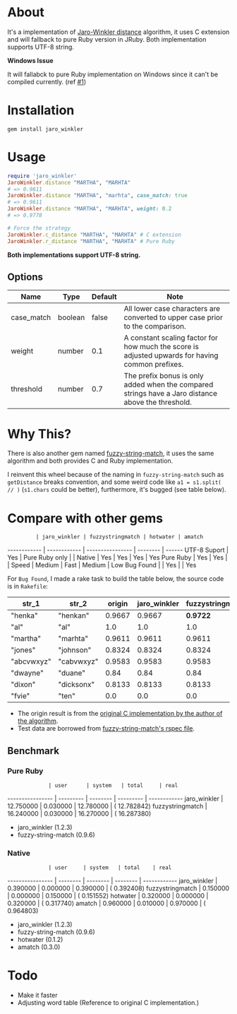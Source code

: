 # About

It's a implementation of [Jaro-Winkler distance](http://en.wikipedia.org/wiki/Jaro%E2%80%93Winkler_distance) algorithm, it uses C extension and will fallback to pure Ruby version in JRuby. Both implementation supports UTF-8 string.

**Windows Issue**

It will fallabck to pure Ruby implementation on Windows since it can't be compiled currently. (ref [#1](https://github.com/tonytonyjan/jaro_winkler/issues/1))

# Installation

```
gem install jaro_winkler
```

# Usage

```ruby
require 'jaro_winkler'
JaroWinkler.distance "MARTHA", "MARHTA"
# => 0.9611
JaroWinkler.distance "MARTHA", "marhta", case_match: true
# => 0.9611
JaroWinkler.distance "MARTHA", "MARHTA", weight: 0.2
# => 0.9778

# Force the strategy
JaroWinkler.c_distance "MARTHA", "MARHTA" # C extension
JaroWinkler.r_distance "MARTHA", "MARHTA" # Pure Ruby
```

**Both implementations support UTF-8 string.**

## Options

Name        | Type    | Default | Note
----------- | ------  | ------- | ------------------------------------------------------------------------------------------------------------
case_match  | boolean | false   | All lower case characters are converted to upper case prior to the comparison.
weight      | number  | 0.1     | A constant scaling factor for how much the score is adjusted upwards for having common prefixes.
threshold   | number  | 0.7     | The prefix bonus is only added when the compared strings have a Jaro distance above the threshold.

# Why This?

There is also another gem named [fuzzy-string-match](https://github.com/kiyoka/fuzzy-string-match), it uses the same algorithm and both provides C and Ruby implementation.

I reinvent this wheel because of the naming in `fuzzy-string-match` such as `getDistance` breaks convention, and some weird code like `a1 = s1.split( // )` (`s1.chars` could be better), furthermore, it's bugged (see table below).

# Compare with other gems

             | jaro_winkler | fuzzystringmatch | hotwater | amatch
------------ | ------------ | ---------------- | -------- | ------
UTF-8 Suport | Yes          | Pure Ruby only   |          |
Native       | Yes          | Yes              | Yes      | Yes
Pure Ruby    | Yes          | Yes              |          |
Speed        | Medium       | Fast             | Medium   | Low
Bug Found    |              | Yes              |          | Yes

For `Bug Found`, I made a rake task to build the table below, the source code is in `Rakefile`:

str_1      | str_2      | origin       | jaro_winkler | fuzzystringmatch | hotwater | amatch
---        | ---        | ---          | ---          | ---              | ---      | ---
"henka"    | "henkan"   | 0.9667       | 0.9667       | **0.9722**           | 0.9667   | **0.9444**
"al"       | "al"       | 1.0          | 1.0          | 1.0              | 1.0      | 1.0
"martha"   | "marhta"   | 0.9611       | 0.9611       | 0.9611           | 0.9611   | **0.9444**
"jones"    | "johnson"  | 0.8324       | 0.8324       | 0.8324           | 0.8324   | **0.7905**
"abcvwxyz" | "cabvwxyz" | 0.9583       | 0.9583       | 0.9583           | 0.9583   | 0.9583
"dwayne"   | "duane"    | 0.84         | 0.84         | 0.84             | 0.84     | **0.8222**
"dixon"    | "dicksonx" | 0.8133       | 0.8133       | 0.8133           | 0.8133   | **0.7667**
"fvie"     | "ten"      | 0.0          | 0.0          | 0.0              | 0.0      | 0.0

- The origin result is from the [original C implementation by the author of the algorithm](http://web.archive.org/web/20100227020019/http://www.census.gov/geo/msb/stand/strcmp.c).
- Test data are borrowed from [fuzzy-string-match's rspec file](https://github.com/kiyoka/fuzzy-string-match/blob/master/test/basic_pure_spec.rb).

## Benchmark

### Pure Ruby

                 | user      | system   | total     | real
---------------- | --------- | -------- | --------- | ------------
jaro_winkler     | 12.750000 | 0.030000 | 12.780000 | ( 12.782842)
fuzzystringmatch | 16.240000 | 0.030000 | 16.270000 | ( 16.287380)

- jaro_winkler (1.2.3)
- fuzzy-string-match (0.9.6)

### Native

                 | user     | system   | total    | real
---------------- | -------- | -------- | -------- | ------------
jaro_winkler     | 0.390000 | 0.000000 | 0.390000 | (  0.392408)
fuzzystringmatch | 0.150000 | 0.000000 | 0.150000 | (  0.151552)
hotwater         | 0.320000 | 0.000000 | 0.320000 | (  0.317740)
amatch           | 0.960000 | 0.010000 | 0.970000 | (  0.964803)

- jaro_winkler (1.2.3)
- fuzzy-string-match (0.9.6)
- hotwater (0.1.2)
- amatch (0.3.0)

# Todo

- Make it faster
- Adjusting word table (Reference to original C implementation.)